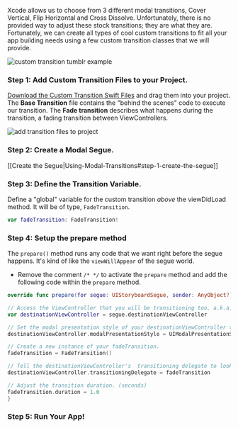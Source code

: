 Xcode allows us to choose from 3 different modal transitions, Cover Vertical, Flip Horizontal and Cross Dissolve. Unfortunately, there is no provided way to adjust these stock transitions; they are what they are. Fortunately, we can create all types of cool custom transitions to fit all your app building needs using a few custom transition classes that we will provide. 

![custom transition tumblr example](https://i.imgur.com/1Sx2rfi.gif)  

### Step 1: Add Custom Transition Files to your Project.  

[Download the Custom Transition Swift Files](https://www.dropbox.com/s/9shewnjl09kzett/Transition%20Files.zip?dl=0) and drag them into your project. The **Base Transition** file contains the "behind the scenes" code to execute our transition. The **Fade transition** describes what happens during the transition, a fading transition between ViewControllers. 

![add transition files to project](https://i.imgur.com/vWq788n.gif)  

### Step 2: Create a Modal Segue.  

[[Create the Segue|Using-Modal-Transitions#step-1-create-the-segue]]

### Step 3: Define the Transition Variable.  

Define a "global" variable for the custom transition *above* the viewDidLoad method. It will be of type, ``FadeTransition``.  

```swift
var fadeTransition: FadeTransition!
```

### Step 4: Setup the prepare method 

The ``prepare()`` method runs any code that we want right before the segue happens. It's kind of like the ``viewWillAppear`` of the segue world.

- Remove the comment ``/* */`` to activate the ``prepare`` method and add the following code within the ``prepare`` method.  

```swift
override func prepare(for segue: UIStoryboardSegue, sender: AnyObject?) {

// Access the ViewController that you will be transitioning too, a.k.a, the destinationViewController.
var destinationViewController = segue.destinationViewController

// Set the modal presentation style of your destinationViewController to be custom.
destinationViewController.modalPresentationStyle = UIModalPresentationStyle.Custom

// Create a new instance of your fadeTransition.
fadeTransition = FadeTransition()

// Tell the destinationViewController's  transitioning delegate to look in fadeTransition for transition instructions.
destinationViewController.transitioningDelegate = fadeTransition

// Adjust the transition duration. (seconds)
fadeTransition.duration = 1.0
}
```

### Step 5: Run Your App!
